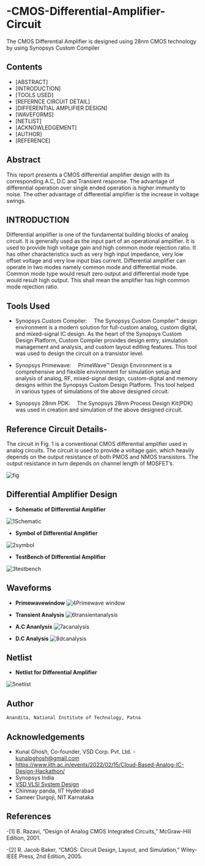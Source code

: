 # -CMOS-Differential-Amplifier-Circuit
The CMOS Differential Amplifier is designed using 28nm CMOS technology by using Synopsys Custom Compiler
 





## Contents

* [ABSTRACT]
* [INTRODUCTION]
* [TOOLS USED]
* [REFERNCE CIRCUIT DETAIL]
* [DIFFERENTIAL AMPLIFIER DESIGN]
* [WAVEFORMS]
* [NETLIST]
* [ACKNOWLEDGEMENT]
* [AUTHOR]
* [REFERENCE]





## Abstract

This report presents a CMOS differential amplifier design with its corresponding A.C, D.C and Transient response. The advantage of differential operation over single ended operation is higher immunity to noise. The other advantage of differential amplifier is the increase in voltage swings. 


## INTRODUCTION

Differential amplifier is one of the fundamental building blocks of analog circuit. It is generally used as the input part of an operational amplifier. It is used to provide high voltage gain and high common mode rejection ratio. It has other characteristics such as very high input impedance, very low offset voltage and very low input bias current. Differential amplifier can operate in two modes namely common mode and differential mode. Common mode type would result zero output and differential mode type would result high output. This shall mean the amplifier has high   common mode rejection ratio. 





## Tools Used
- Synopsys Custom Compiler:  The Synopsys Custom Compiler™ design environment is a modern solution for full-custom analog, custom digital, and mixed-signal IC design. As the heart of the Synopsys Custom Design Platform, Custom Compiler provides design entry, simulation management and analysis, and custom layout editing features. This tool was used to design the circuit on a transistor level.

- Synopsys Primewave:  PrimeWave™ Design Environment is a comprehensive and flexible environment for simulation setup and analysis of analog, RF, mixed-signal design, custom-digital and memory designs within the Synopsys Custom Design Platform. This tool helped in various types of simulations of the above designed circuit.

- Synopsys 28nm PDK:  The Synopsys 28nm Process Design Kit(PDK) was used in creation and simulation of the above designed circuit.



## Reference Circuit Details-


The circuit in Fig. 1 is a conventional CMOS differential amplifier used in analog circuits. The circuit is used to provide a voltage gain, which heavily depends on the output resistance of both PMOS and NMOS transistors. The output resistance in turn depends on channel length of MOSFET’s.

![fig](https://user-images.githubusercontent.com/100422485/156125878-1b597967-5b60-4adb-be74-0bfef146fbad.png)






##  Differential Amplifier Design

* **Schematic of Differential Amplifier**


![1Schematic](https://user-images.githubusercontent.com/100422485/156125851-10075a31-fff0-4a81-a1be-48322a9217ad.png)



* **Symbol of Differential Amplifier**
 
 
![2symbol](https://user-images.githubusercontent.com/100422485/156125855-ce39e304-6703-4b0f-8e4d-c89447b31802.png)
* **TestBench of Differential Amplifier**


![3testbench](https://user-images.githubusercontent.com/100422485/156125860-f27af0a9-d665-4114-8807-64f1fed228d5.png)








## Waveforms


* **Primewavewindow**
![4Primewave window](https://user-images.githubusercontent.com/100422485/156125864-397a0af0-d8d8-4c63-93f0-6bf9db98de09.png)

* **Transient Analysis**
![6transientanalysis](https://user-images.githubusercontent.com/100422485/156125874-c0335b36-929a-461d-9404-c98c431097e8.png)

* **A.C Ananlysis**
![7acanalysis](https://user-images.githubusercontent.com/100422485/156127787-97ea63fb-ecbf-4d48-8bdc-3fda0ddcfea3.png)


* **D.C Analysis**
![8dcanalysis](https://user-images.githubusercontent.com/100422485/156125877-86928f08-1f2b-44d7-aea0-043ec826037a.png)




## Netlist


* **Netlist for Differential Amplifier**



![5netlist](https://user-images.githubusercontent.com/100422485/156125865-478dcf3e-1dae-48aa-b9fc-f1db9e11a4b4.png)





## Author


```bash
Anandita, National Institute of Technology, Patna
```


## Acknowledgements


 - Kunal Ghosh, Co-founder, VSD Corp. Pvt. Ltd. - kunalpghosh@gmail.com
 - https://www.iith.ac.in/events/2022/02/15/Cloud-Based-Analog-IC-Design-Hackathon/
 - Synopsys India
 - [VSD VLSI System Design](https://www.vlsisystemdesign.com/)
 - Chinmay panda, IIT Hyderabad
 - Sameer Durgoji, NIT Karnataka
## References

-[1]	B. Razavi, “Design of Analog CMOS Integrated Circuits,” McGraw-Hill Edition, 2001.

-[2]	R. Jacob Baker, “CMOS: Circuit Design, Layout, and Simulation,”
 Wiley-IEEE Press, 2nd Edition, 2005.

